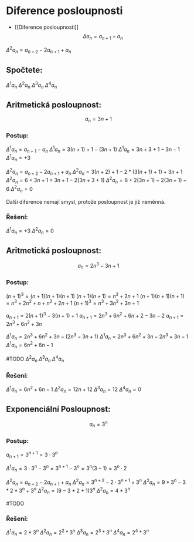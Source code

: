 # Diference posloupnosti
- [[Diference posloupnosti]]
$$
\Delta a_n = a_{n+1}-a_n
$$

$\Delta^2 a_n = a_{n+2} -2a_{n+1} + a_n$
## Spočtete:
$\Delta^1 a_n$
$\Delta^2 a_n$
$\Delta^3 a_n$
$\Delta^4 a_n$
## Aritmetická posloupnost:
$$
a_n = 3n + 1
$$

### Postup:
$\Delta^1 a_n = a_{n+1} - a_n$
$\Delta^1 a_n = 3(n+1)+1 - (3n +1)$
$\Delta^1 a_n = 3n+3+1 - 3n -1$
$\Delta^1 a_n = +3$

$\Delta^2 a_n = a_{n+2} -2a_{n+1} + a_n$
$\Delta^2 a_n = 3(n+2)+1 -2*(3(n+1)+1) + 3n+1$
$\Delta^2 a_n = 6 + 3n+1 + 3n+1 -2(3n+3+1)$
$\Delta^2 a_n = 6 + 2(3n+1) -2(3n+1) -6$
$\Delta^2 a_n = 0$

Další diference nemají smysl, protože posloupnost je již neměnná.
### Řešení:
$\Delta^1 a_n = +3$
$\Delta^2 a_n = 0$
## Aritmetická posloupnost:
$$
a_n = 2n^3 - 3n +1
$$
### Postup:
$(n+1)^3 = (n+1)(n+1)(n+1)$
$(n+1)(n+1) = n^2 + 2n + 1$
$(n+1)(n+1)(n+1) = n^3 + 2n^2 +n +n^2 + 2n +1$
$(n+1)^3 = n^3 + 3n^2 +3n +1$

$a_{n+1} = 2(n+1)^3 - 3(n+1) +1$
$a_{n+1} = 2n^3 +6n^2 +6n +2 -3n-2$
$a_{n+1} = 2n^3 +6n^2 + 3n$

$\Delta^1 a_n =2n^3 +6n^2 + 3n- (2n^3 - 3n +1)$
$\Delta^1 a_n =2n^3 +6n^2 + 3n - 2n^3 + 3n -1$
$\Delta^1 a_n =6n^2 + 6n -1$

#TODO
$\Delta^2 a_n$
$\Delta^3 a_n$
$\Delta^4 a_n$
### Řešení:
$\Delta^1 a_n =6n^2 + 6n -1$
$\Delta^2 a_n = 12n + 12$
$\Delta^3 a_n = 12$
$\Delta^4 a_n = 0$

## Exponenciální Posloupnost:
$$
a_n = 3^n
$$
### Postup:
$a_{n+1} = 3^{n+1} = 3 \cdot 3^n$

$\Delta^1 a_n =3 \cdot 3^n - 3^n =3^{n + 1} - 3^n = 3^n(3-1) = 3^n \cdot2$

$\Delta^2 a_n = a_{n+2} -2a_{n+1} + a_n$
$\Delta^2 a_n = 3^{n+2} - 2\cdot 3^{n+1} + 3^n$
$\Delta^2 a_n = 9*3^{n} - 3*2* 3^{n} + 3^n$
$\Delta^2 a_n = (9 - 3*2 + 1)3^n$
$\Delta^2 a_n = 4*3^n$

#TODO 
### Řešení:
$\Delta^1 a_n = 2 *3^n$
$\Delta^2 a_n =  2^2 *3^n$
$\Delta^3 a_n =  2^3 *3^n$
$\Delta^4 a_n = 2^4 *3^n$

